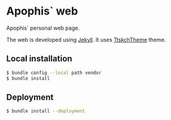 # Apophis` web

Apophis` personal web page.

The web is developed using [Jekyll](https://jekyllrb.com/). It uses
[TtskchTheme](https://github.com/ttskch/jekyll-ttskch-theme) theme.

## Local installation

```bash
$ bundle config --local path vendor
$ bundle install
```

## Deployment

```bash
$ bundle install --deployment
```
